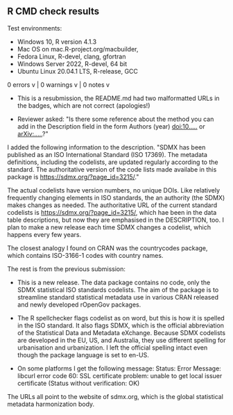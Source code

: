 ## R CMD check results
Test environments:
- Windows 10, R version 4.1.3
- Mac OS on mac.R-project.org/macbuilder, 
- Fedora Linux, R-devel, clang, gfortran
- Windows Server 2022, R-devel, 64 bit
- Ubuntu Linux 20.04.1 LTS, R-release, GCC

0 errors v | 0 warnings v | 0 notes v

* This is a resubmission, the README.md had two malformatted URLs in the badges, which are not correct (apologies!)

* Reviewer asked: "Is there some reference about the method you can add in the Description
field in the form Authors (year) <doi:10.....> or <arXiv:.....>?"

I added the following information to the description. "SDMX has been published as an ISO International Standard (ISO 17369). The metadata definitions, including the codelists, are updated regularly according to the standard. The authoritative version of the code lists made availabe in this package is <https://sdmx.org/?page_id=3215/>."

The actual codelists have version numbers, no unique DOIs. Like relatively frequently changing elements in ISO standards, the an authority (the SDMX) makes changes as needed. The authoritative URL of the current standard codelists is <https://sdmx.org/?page_id=3215/>, which hae been in the data table descriptions, but now they are emphasised in the DESCRIPTION, too. I plan to make a new release each time SDMX changes a codelist, which happens every few years. 

The closest analogy I found on CRAN was the countrycodes package, which contains ISO-3166-1 codes with country names.

The rest is from the previous submission: 

* This is a new release. The data package contains no code, only the SDMX statistical ISO 
standards codelists.  The aim of the package is to streamline standard statistical metadata use in various CRAN released and newly developed rOpenGov packages.

* The R spellchecker flags codelist as on word, but this is how it
is spelled in the ISO standard. It also flags SDMX, which is the official abbreviation of the Statistical Data and Metadata eXchange. Because SDMX codelists are developed in the EU, US, and Australia, they use different spelling for urbanisation and urbanization. I left the official spelling intact even though the package language is set to en-US.

* On some platforms I get the following message:
 Status: Error
      Message: libcurl error code 60:
        	SSL certificate problem: unable to get local issuer certificate
        	(Status without verification: OK)
        	
The URLs all point to the website of sdmx.org, which is the global statistical metadata 
harmonization body.
